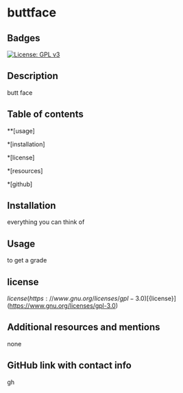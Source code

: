 # buttface

  ## Badges
  [![License: GPL v3](https://img.shields.io/badge/License-GPLv3-blue.svg)](https://www.gnu.org/licenses/gpl-3.0)

  ## Description
butt face

  ## Table of contents
   **[usage]

   *[installation]

   *[license]

   *[resources]
   
   *[github]

  ## Installation

  everything you can think of

  ## Usage
  to get a grade

  ## license

  ${license}(https://www.gnu.org/licenses/gpl-3.0)
  [${license}](https://www.gnu.org/licenses/gpl-3.0)

  ## Additional resources and mentions

  none


  ## GitHub link with contact info

  gh

  

